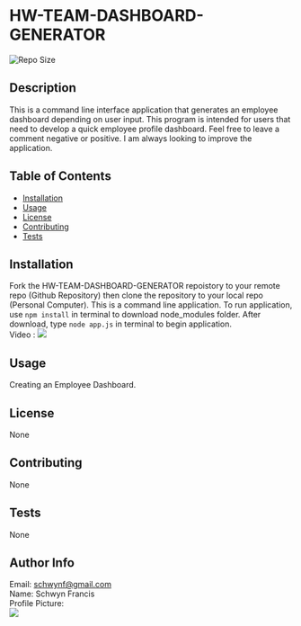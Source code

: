 # HW-TEAM-DASHBOARD-GENERATOR
 
![Repo Size](https://img.shields.io/github/repo-size/schwynf/HW-TEAM-DASHBOARD-GENERATOR) <br> 
## Description <span id="d"></span> 
This is a command line interface application that generates an employee dashboard depending on user input. This program is intended for users that need to develop a quick employee profile dashboard. Feel free to leave a comment negative or positive. I am always looking to improve the application.
 
## Table of Contents 
 <ul>
    <li><a href="#i">Installation</a></li>
    <li><a href="#u">Usage</a></li>
    <li><a href="#l">License</a></li>
    <li><a href="#c">Contributing</a></li>
    <li><a href="#t">Tests</a></li>
</ul> 
 
## Installation <span id="i"></span> 
 Fork the HW-TEAM-DASHBOARD-GENERATOR repoistory to your remote repo (Github Repository) then clone the repository to your local repo (Personal Computer). This is a command line application. To run application, use <code>npm install</code> in terminal to download node_modules folder. After download, type <code>node app.js</code> in terminal to begin application.
 <br>
Video : ![](./Assets/video.gif)<br>
 
## Usage <span id="u"></span> 
 Creating an Employee Dashboard. <br>
 
## License <span id="l"></span> 
None 
  
## Contributing <span id="c"></span> 
 None
 
## Tests <span id="t"></span> 
 None
 
## Author Info 
 Email: schwynf@gmail.com<br>
 Name: Schwyn Francis<br>
 Profile Picture: <br> ![](https://avatars.githubusercontent.com/u/59147321?)